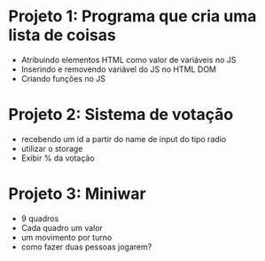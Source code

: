 # Projeto 1: Programa que cria uma lista de coisas 
  * Atribuindo elementos HTML como valor de variáveis no JS
  * Inserindo e removendo variável do JS no HTML DOM
  * Criando funções no JS

# Projeto 2: Sistema de votação
  * recebendo um id a partir do name de input do tipo radio
  * utilizar o storage  
  * Exibir % da votação

# Projeto 3: Miniwar
  * 9 quadros
  * Cada quadro um valor
  * um movimento por turno
  * como fazer duas pessoas jogarem?  
